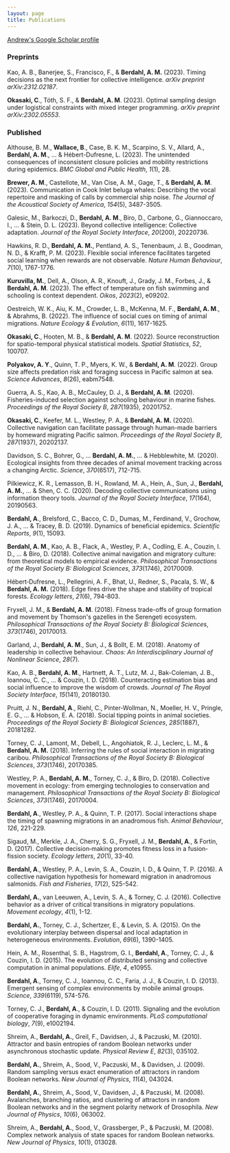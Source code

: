 ```yaml
---
layout: page
title: Publications
---
```



[Andrew's Google Scholar profile](https://scholar.google.com/citations?user=YmLUOzQAAAAJ&hl=en)


### Preprints

Kao, A. B., Banerjee, S., Francisco, F., & **Berdahl, A. M.** (2023).
Timing decisions as the next frontier for collective intelligence.
*arXiv preprint arXiv:2312.02187*.

**Okasaki, C**., Tóth, S. F., & **Berdahl, A. M**. (2023). Optimal
sampling design under logistical constraints with mixed integer
programming. *arXiv preprint arXiv:2302.05553*.

### Published

Althouse, B. M., **Wallace, B**., Case, B. K. M., Scarpino, S. V.,
Allard, A., **Berdahl, A. M**., \... & Hébert-Dufresne, L. (2023). The
unintended consequences of inconsistent closure policies and mobility
restrictions during epidemics. *BMC Global and Public Health*, *1*(1),
28.

**Brewer, A. M**., Castellote, M., Van Cise, A. M., Gage, T., &
**Berdahl, A. M**. (2023). Communication in Cook Inlet beluga whales:
Describing the vocal repertoire and masking of calls by commercial ship
noise. *The Journal of the Acoustical Society of America*, *154*(5),
3487-3505.

Galesic, M., Barkoczi, D., **Berdahl, A. M**., Biro, D., Carbone, G.,
Giannoccaro, I., \... & Stein, D. L. (2023). Beyond collective
intelligence: Collective adaptation. *Journal of the Royal Society
Interface*, *20*(200), 20220736.

Hawkins, R. D., **Berdahl, A. M.**, Pentland, A. S., Tenenbaum, J. B.,
Goodman, N. D., & Krafft, P. M. (2023). Flexible social inference
facilitates targeted social learning when rewards are not observable.
*Nature Human Behaviour*, *7*(10), 1767-1776.

**Kuruvilla, M.**, Dell, A., Olson, A. R., Knouft, J., Grady, J. M.,
Forbes, J., & **Berdahl, A. M**. (2023). The effect of temperature on
fish swimming and schooling is context dependent. *Oikos*, *2023*(2),
e09202.

Oestreich, W. K., Aiu, K. M., Crowder, L. B., McKenna, M. F.,
**Berdahl, A. M**., & Abrahms, B. (2022). The influence of social cues
on timing of animal migrations. *Nature Ecology & Evolution*, *6*(11),
1617-1625.

**Okasaki, C**., Hooten, M. B., & **Berdahl, A. M**. (2022). Source
reconstruction for spatio-temporal physical statistical models. *Spatial
Statistics*, *52*, 100707.

**Polyakov, A. Y**., Quinn, T. P., Myers, K. W., & **Berdahl, A. M**.
(2022). Group size affects predation risk and foraging success in
Pacific salmon at sea. *Science Advances*, *8*(26), eabm7548.

Guerra, A. S., Kao, A. B., McCauley, D. J., & **Berdahl, A. M**.
(2020). Fisheries-induced selection against schooling behaviour in
marine fishes. *Proceedings of the Royal Society B*, *287*(1935),
20201752.

**Okasaki, C**., Keefer, M. L., Westley, P. A., & **Berdahl, A. M.**
(2020). Collective navigation can facilitate passage through human-made
barriers by homeward migrating Pacific salmon. *Proceedings of the Royal
Society B*, *287*(1937), 20202137.

Davidson, S. C., Bohrer, G., ... **Berdahl, A. M.**, \... &
Hebblewhite, M. (2020). Ecological insights from three decades of animal
movement tracking across a changing Arctic. *Science*, *370*(6517),
712-715.

Pilkiewicz, K. R., Lemasson, B. H., Rowland, M. A., Hein, A., Sun, J.,
**Berdahl, A. M.**, \... & Shen, C. C. (2020). Decoding collective
communications using information theory tools. *Journal of the Royal
Society Interface*, *17*(164), 20190563.

**Berdahl, A**., Brelsford, C., Bacco, C. D., Dumas, M., Ferdinand, V.,
Grochow, J. A., \... & Tracey, B. D. (2019). Dynamics of beneficial
epidemics. *Scientific Reports*, *9*(1), 15093.

**Berdahl, A. M**., Kao, A. B., Flack, A., Westley, P. A., Codling, E.
A., Couzin, I. D., \... & Biro, D. (2018). Collective animal navigation
and migratory culture: from theoretical models to empirical evidence.
*Philosophical Transactions of the Royal Society B: Biological
Sciences*, *373*(1746), 20170009.

Hébert‐Dufresne, L., Pellegrini, A. F., Bhat, U., Redner, S., Pacala,
S. W., & **Berdahl, A. M.** (2018). Edge fires drive the shape and
stability of tropical forests. *Ecology letters*, *21*(6),
794-803.

Fryxell, J. M., & **Berdahl, A. M**. (2018). Fitness trade-offs of
group formation and movement by Thomson\'s gazelles in the Serengeti
ecosystem. *Philosophical Transactions of the Royal Society B:
Biological Sciences*, *373*(1746), 20170013.

Garland, J., **Berdahl, A. M**., Sun, J., & Bollt, E. M. (2018).
Anatomy of leadership in collective behaviour. *Chaos: An
Interdisciplinary Journal of Nonlinear Science*, *28*(7).

Kao, A. B., **Berdahl, A. M**., Hartnett, A. T., Lutz, M. J.,
Bak-Coleman, J. B., Ioannou, C. C., \... & Couzin, I. D. (2018).
Counteracting estimation bias and social influence to improve the wisdom
of crowds. *Journal of The Royal Society Interface*, *15*(141),
20180130.

Pruitt, J. N., **Berdahl, A**., Riehl, C., Pinter-Wollman, N., Moeller,
H. V., Pringle, E. G., \... & Hobson, E. A. (2018). Social tipping
points in animal societies. *Proceedings of the Royal Society B:
Biological Sciences*, *285*(1887), 20181282.

Torney, C. J., Lamont, M., Debell, L., Angohiatok, R. J., Leclerc, L.
M., & **Berdahl, A. M.** (2018). Inferring the rules of social
interaction in migrating caribou. *Philosophical Transactions of the
Royal Society B: Biological Sciences*, *373*(1746), 20170385.

Westley, P. A., **Berdahl, A. M.**, Torney, C. J., & Biro, D. (2018).
Collective movement in ecology: from emerging technologies to
conservation and management. *Philosophical Transactions of the Royal
Society B: Biological Sciences*, *373*(1746), 20170004.

**Berdahl, A**., Westley, P. A., & Quinn, T. P. (2017). Social
interactions shape the timing of spawning migrations in an anadromous
fish. *Animal Behaviour*, *126*, 221-229.

Sigaud, M., Merkle, J. A., Cherry, S. G., Fryxell, J. M., **Berdahl,
A**., & Fortin, D. (2017). Collective decision‐making promotes fitness
loss in a fusion‐fission society. *Ecology letters*, *20*(1),
33-40.

**Berdahl, A**., Westley, P. A., Levin, S. A., Couzin, I. D., & Quinn,
T. P. (2016). A collective navigation hypothesis for homeward migration
in anadromous salmonids. *Fish and Fisheries*, *17*(2), 525-542.

**Berdahl, A.**, van Leeuwen, A., Levin, S. A., & Torney, C. J. (2016).
Collective behavior as a driver of critical transitions in migratory
populations. *Movement ecology*, *4*(1), 1-12.

**Berdahl, A.**, Torney, C. J., Schertzer, E., & Levin, S. A. (2015).
On the evolutionary interplay between dispersal and local adaptation in
heterogeneous environments. *Evolution*, *69*(6), 1390-1405.

Hein, A. M., Rosenthal, S. B., Hagstrom, G. I., **Berdahl, A**.,
Torney, C. J., & Couzin, I. D. (2015). The evolution of distributed
sensing and collective computation in animal populations. *Elife*, *4*,
e10955.

**Berdahl, A**., Torney, C. J., Ioannou, C. C., Faria, J. J., & Couzin,
I. D. (2013). Emergent sensing of complex environments by mobile animal
groups. *Science*, *339*(6119), 574-576.

Torney, C. J., **Berdahl, A**., & Couzin, I. D. (2011). Signaling and
the evolution of cooperative foraging in dynamic environments. *PLoS
computational biology*, *7*(9), e1002194.

Shreim, A., **Berdahl, A.**, Greil, F., Davidsen, J., & Paczuski, M.
(2010). Attractor and basin entropies of random Boolean networks under
asynchronous stochastic update. *Physical Review E*, *82*(3),
035102.

**Berdahl, A.**, Shreim, A., Sood, V., Paczuski, M., & Davidsen, J.
(2009). Random sampling versus exact enumeration of attractors in random
Boolean networks. *New Journal of Physics*, *11*(4), 043024.

**Berdahl, A.**, Shreim, A., Sood, V., Davidsen, J., & Paczuski, M.
(2008). Avalanches, branching ratios, and clustering of attractors in
random Boolean networks and in the segment polarity network of
Drosophila. *New Journal of Physics*, *10*(6), 063002.

Shreim, A., **Berdahl, A.**, Sood, V., Grassberger, P., & Paczuski, M.
(2008). Complex network analysis of state spaces for random Boolean
networks. *New Journal of Physics*, *10*(1), 013028.
